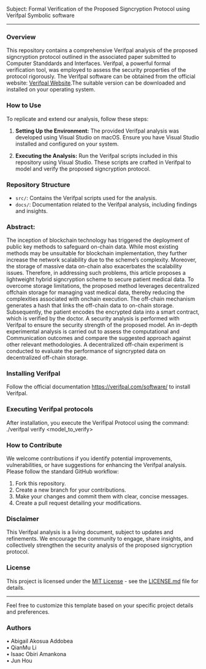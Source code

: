 Subject: Formal Verification of the Proposed Signcryption Protocol using Verifpal Symbolic software

---

### Overview

This repository contains a comprehensive Verifpal analysis of the proposed signcryption protocol outlined in the associated paper submitted to Computer Standdards and Interfaces. Verifpal, a powerful formal verification tool, was employed to assess the security properties of the protocol rigorously. The Verifpal software can be obtained from the official website: [Verifpal Website](https://verifpal.com).The suitable version can be downloaded and installed on your operating system.

### How to Use

To replicate and extend our analysis, follow these steps:

1. **Setting Up the Environment:**
   The provided Verifpal analysis was developed using Visual Studio on macOS. Ensure you have Visual Studio installed and configured on your system.

2. **Executing the Analysis:**
   Run the Verifpal scripts included in this repository using Visual Studio. These scripts are crafted in Verifpal to model and verify the proposed signcryption protocol.

### Repository Structure

- `src/`: Contains the Verifpal scripts used for the analysis.
- `docs/`: Documentation related to the Verifpal analysis, including findings and insights.

### Abstract:  
The inception of blockchain technology has triggered the deployment of public key methods to safeguard on-chain data. While most existing methods may be unsuitable for blockchain implementation, they further increase the network scalability due to the scheme’s complexity. Moreover, the storage of massive data on-chain also exacerbates the scalability issues. Therefore, in addressing such problems, this article proposes a lightweight hybrid signcryption scheme to secure patient medical data. To overcome storage limitations, the proposed method leverages decentralized offchain storage for managing vast medical data, thereby reducing the complexities associated with onchain execution. The off-chain mechanism generates a hash that links the off-chain data to on-chain storage. Subsequently, the patient encodes the encrypted data into a smart contract, which is verified by the doctor. A security analysis is performed with Verifpal to ensure the security strength of the proposed model. An in-depth experimental analysis is carried out to assess the computational and Communication outcomes and compare the suggested approach against other relevant methodologies. A decentralized off-chain experiment is conducted to evaluate the performance of signcrypted data on decentralized off-chain storage.

### Installing Verifpal
Follow the official documentation https://verifpal.com/software/ to install Verifpal. 

### Executing Verifpal protocols
After installation,  you execute the Verifipal Protocol using the command: ./verifpal verify <model_to_verify>

### How to Contribute

We welcome contributions if you identify potential improvements, vulnerabilities, or have suggestions for enhancing the Verifpal analysis. Please follow the standard GitHub workflow:

1. Fork this repository.
2. Create a new branch for your contributions.
3. Make your changes and commit them with clear, concise messages.
4. Create a pull request detailing your modifications.

### Disclaimer

This Verifpal analysis is a living document, subject to updates and refinements. We encourage the community to engage, share insights, and collectively strengthen the security analysis of the proposed signcryption protocol.



### License

This project is licensed under the [MIT License](LICENSE.md) - see the [LICENSE.md](LICENSE.md) file for details.

---

Feel free to customize this template based on your specific project details and preferences.

### Authors
•	Abigail Akosua Addobea \
•	QianMu Li \
•	Isaac Obiri Amankona \
•	Jun Hou




